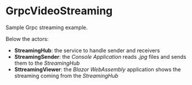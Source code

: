 # GrpcVideoStreaming
Sample Grpc streaming example.

Below the actors:

- **StreamingHub**: the service to handle sender and receivers
- **StreamingSender**: the *Console Application* reads *.jpg* files and sends them to the *StreamingHub*
- **SttreamingViewer**: the *Blazor WebAssembly* application shows the streaming coming from the *StreamingHub*
